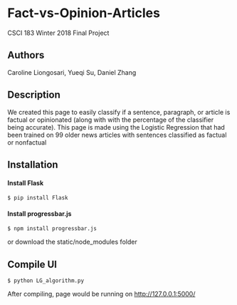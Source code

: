 # Fact-vs-Opinion-Articles

CSCI 183 Winter 2018 Final Project

## Authors
Caroline Liongosari, Yueqi Su, Daniel Zhang

## Description
We created this page to easily classify if a sentence, paragraph, or article is factual or opinionated (along with with the percentage of the classifier being accurate). This page is made using the Logistic Regression that had been trained on 99 older news articles with sentences classified as factual or nonfactual

## Installation
#### Install Flask
```
$ pip install Flask
```

#### Install progressbar.js
```
$ npm install progressbar.js
```
or download the static/node_modules folder

## Compile UI
```
$ python LG_algorithm.py
```

After compiling, page would be running on http://127.0.0.1:5000/
